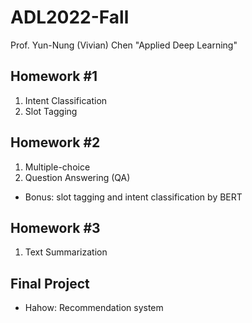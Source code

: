 # ADL2022-Fall
Prof. Yun-Nung (Vivian) Chen "Applied Deep Learning"

## Homework #1
1. Intent Classification
2. Slot Tagging

## Homework #2
1. Multiple-choice
2. Question Answering (QA) 
- Bonus: slot tagging and intent classification by BERT

## Homework #3
1. Text Summarization

## Final Project
- Hahow: Recommendation system
